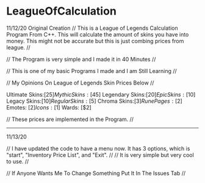 # LeagueOfCalculation

11/12/20 Original Creation
// This is a League of Legends Calculation Program From C++. This will calculate the amount of skins you have into money. This might not be accurate but this is just combing prices from league. //


// The Program is very simple and I made it in 40 Minutes // 

// This is one of my basic Programs I made and I am Still Learning // 

// My Opinions On League of Legends Skin Prices Below //

Ultimate Skins:[$25]
Mythic Skins:[$45]
Legendary Skins:[$20]
Epic Skins:[$10]
Legacy Skins:[$10]
Regular Skins:[$5]
Chroma Skins:[$3]
Rune Pages: [$2]
Emotes: [$2]
Icons: [$1]
Wards: [$2]

// These prices are implemented in the Program. //

---------------------------------------------------------------------------------------------------------------------------------------------------------------------------------

11/13/20

// I have updated the code to have a menu now. It has 3 options, which is "start", "Inventory Price List", and "Exit". //
// It is very simple but very cool to use. //


// If Anyone Wants Me To Change Something Put It In The Issues Tab // 
